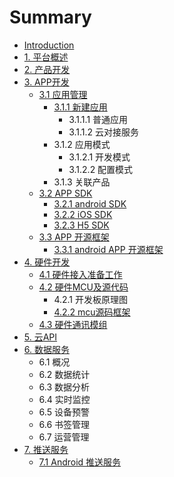 # Summary

* [Introduction](README.md)
* [1. 平台概述](./source/zh-cn/overview/index.md)
* [2. 产品开发](./source/zh-cn/product/index.md)
* [3. APP开发](./source/zh-cn/app/index.md)
    * [3.1 应用管理](./source/zh-cn/app/application/application.md)
        * [3.1.1 新建应用](./source/zh-cn/app/application/application.md)
            * 3.1.1.1 普通应用
            * 3.1.1.2 云对接服务
        * 3.1.2 应用模式
            * 3.1.2.1 开发模式
            * 3.1.2.2 配置模式
        * 3.1.3 关联产品
    * [3.2 APP SDK](./source/zh-cn/app/SDK/index.md)
        * [3.2.1 android SDK](./source/zh-cn/app/SDK/android_sdk.md)
        * [3.2.2 iOS SDK](./source/zh-cn/app/SDK/iOSSDK.md)
        * [3.2.3 H5 SDK](./source/zh-cn/app/SDK/H5.md)
    * [3.3 APP 开源框架](./source/zh-cn/App/app.md)
        * [3.3.1 android APP 开源框架](./source/zh-cn/app/SDK/android_demo.md)
* [4. 硬件开发](./source/zh-cn/device/index.md)
    * [4.1 硬件接入准备工作](./source/zh-cn/device/hardware_star.md)
    * [4.2 硬件MCU及源代码](./source/zh-cn/device/mcu_source.md)
        * 4.2.1 开发板原理图
        * [4.2.2 mcu源码框架](./source/zh-cn/device/mcu_framework.md)
    * [4.3 硬件通讯模组](./source/zh-cn/device/ClifeAgent.md)
* [5. 云API](./source/zh-cn/cloudAPI/cloudAPI.md)
* [6. 数据服务](./source/zh-cn/dataservice/index.md)
    * 6.1 概况
    * 6.2 数据统计
    * 6.3 数据分析
    * 6.4 实时监控
    * 6.5 设备预警
    * 6.6 书签管理
    * 6.7 运营管理
* [7. 推送服务](./source/zh-cn/datapush/index.md)
    * [7.1 Android 推送服务](./source/zh-cn/app/SDK/android_push.md)

